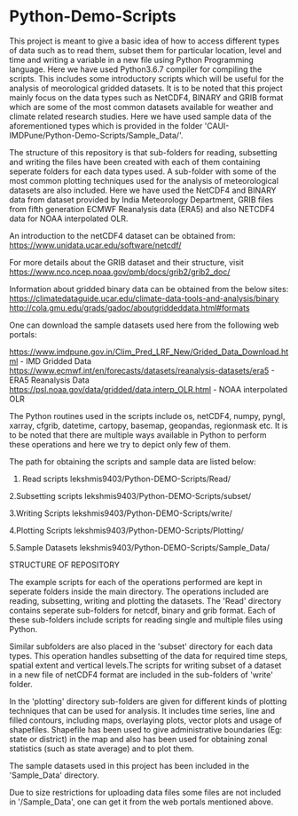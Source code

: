 # Python-Demo-Scripts

This project is meant to give a basic idea of how to access different types of data such as to read them, 
subset them for particular location, level and time and writing a variable in a new file using Python 
Programming language. Here we have used Python3.6.7 compiler for compiling the scripts. This includes some
introductory scripts which will be useful for the analysis of meorological gridded datasets. It is to be 
noted that this project mainly focus on the data types such as NetCDF4, BINARY and GRIB format which are 
some of the most common datasets available for weather and climate related research studies. Here we have 
used sample data of the aforementioned types which is provided in the folder 
'CAUI-IMDPune/Python-Demo-Scripts/Sample_Data/'.

The structure of this repository is that sub-folders for reading, subsetting and writing the files have been created
with each of them containing seperate folders for each data types used. A sub-folder with some of the most common 
plotting techniques used for the analysis of meteorological datasets are also included. Here we have used the NetCDF4 
and BINARY data from dataset provided by India Meteorology Department, GRIB files from fifth generation ECMWF 
Reanalysis data (ERA5) and also NETCDF4 data for NOAA interpolated OLR.

An introduction to the netCDF4 dataset can be obtained from: 
https://www.unidata.ucar.edu/software/netcdf/

For more details about the GRIB dataset and their structure, visit 
https://www.nco.ncep.noaa.gov/pmb/docs/grib2/grib2_doc/

Information about gridded binary data can be obtained from the below sites: 
https://climatedataguide.ucar.edu/climate-data-tools-and-analysis/binary  
http://cola.gmu.edu/grads/gadoc/aboutgriddeddata.html#formats

One can download the sample datasets used here from the following web portals:

https://www.imdpune.gov.in/Clim_Pred_LRF_New/Grided_Data_Download.html - IMD Gridded Data 
https://www.ecmwf.int/en/forecasts/datasets/reanalysis-datasets/era5 - ERA5 Reanalysis Data 
https://psl.noaa.gov/data/gridded/data.interp_OLR.html - NOAA interpolated OLR

The Python routines used in the scripts include os, netCDF4, numpy, pyngl, xarray, cfgrib, datetime, cartopy, 
basemap, geopandas, regionmask etc. It is to be noted that there are multiple ways available in Python to perform 
these operations and here we try to depict only few of them.

The path for obtaining the scripts and sample data are listed below:

1. Read scripts 
  lekshmis9403/Python-DEMO-Scripts/Read/
  
2.Subsetting scripts 
  lekshmis9403/Python-DEMO-Scripts/subset/
  
3.Writing Scripts 
  lekshmis9403/Python-DEMO-Scripts/write/
  
4.Plotting Scripts 
  lekshmis9403/Python-DEMO-Scripts/Plotting/
  
5.Sample Datasets 
  lekshmis9403/Python-DEMO-Scripts/Sample_Data/

STRUCTURE OF REPOSITORY

The example scripts for each of the operations performed are kept in seperate folders inside the main directory. The operations 
included are reading, subsetting, writing and plotting the datasets. The 'Read' directory contains seperate sub-folders for 
netcdf, binary and grib format. Each of these sub-folders include scripts for reading single and multiple files using Python.

Similar subfolders are also placed in the 'subset' directory for each data types. This operation handles subsetting of the data 
for required time steps, spatial extent and vertical levels.The scripts for writing subset of a dataset in a new file of netCDF4 
format are included in the sub-folders of 'write' folder.

In the 'plotting' directory sub-folders are given for different kinds of plotting techniques that can be used for analysis. It 
includes time series, line and filled contours, including maps, overlaying plots, vector plots and usage of shapefiles. Shapefile 
has been used to give administrative boundaries (Eg: state or district) in the map and also has been used for obtaining zonal 
statistics (such as state average) and to plot them.

The sample datasets used in this project has been included in the 'Sample_Data' directory.

Due to size restrictions for uploading data files some files are not included in '/Sample_Data', one can get it from the web portals mentioned above.
